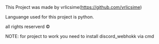 This Project was made by vrlicsime(https://github.com/vrlicsime)

Languange used for this project is python.

all rights reserverd © 

NOTE: for project to work you need to install discord_webhokk via cmd
